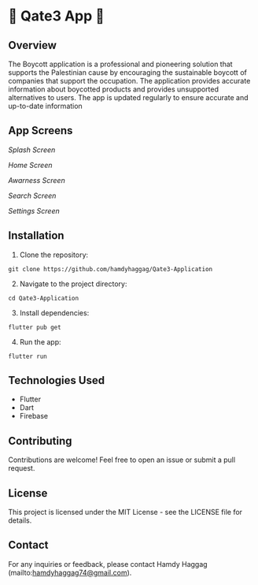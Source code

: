 # 🌟 Qate3 App 🌟


## Overview
The Boycott application is a professional and pioneering solution that supports the Palestinian cause by encouraging the sustainable boycott of companies that support the occupation. The application provides accurate information about boycotted products and provides unsupported alternatives to users.
The app is updated regularly to ensure accurate and up-to-date information

## App Screens

*Splash Screen*


*Home Screen*



*Awarness Screen*


*Search Screen*


*Settings Screen*



## Installation

1. Clone the repository:

```
git clone https://github.com/hamdyhaggag/Qate3-Application
```

2. Navigate to the project directory:

```
cd Qate3-Application
```

3. Install dependencies:

```
flutter pub get
```

4. Run the app:

```
flutter run
```

## Technologies Used

- Flutter
- Dart
- Firebase

## Contributing

Contributions are welcome! Feel free to open an issue or submit a pull request.

## License

This project is licensed under the MIT License - see the LICENSE file for details.

## Contact

For any inquiries or feedback, please contact Hamdy Haggag (mailto:hamdyhaggag74@gmail.com).
